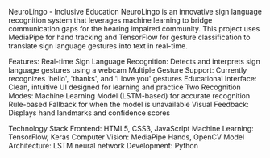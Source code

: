 NeuroLingo - Inclusive Education
NeuroLingo is an innovative sign language recognition system that leverages machine learning to bridge communication gaps for the hearing impaired community. This project uses MediaPipe for hand tracking and TensorFlow for gesture classification to translate sign language gestures into text in real-time.

Features:
Real-time Sign Language Recognition: Detects and interprets sign language gestures using a webcam
Multiple Gesture Support: Currently recognizes 'hello', 'thanks', and 'I love you' gestures
Educational Interface: Clean, intuitive UI designed for learning and practice
Two Recognition Modes:
Machine Learning Model (LSTM-based) for accurate recognition
Rule-based Fallback for when the model is unavailable
Visual Feedback: Displays hand landmarks and confidence scores

Technology Stack
Frontend: HTML5, CSS3, JavaScript
Machine Learning: TensorFlow, Keras
Computer Vision: MediaPipe Hands, OpenCV
Model Architecture: LSTM neural network
Development: Python

